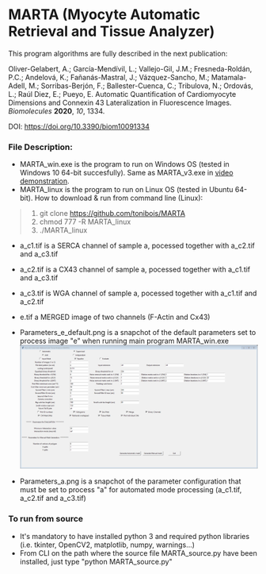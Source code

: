 # MARTA (Myocyte Automatic Retrieval and Tissue Analyzer)

This program algorithms are fully described in the next publication:

Oliver-Gelabert, A.; García-Mendívil, L.; Vallejo-Gil, J.M.; Fresneda-Roldán, P.C.; Andelová, K.; Fañanás-Mastral, J.; Vázquez-Sancho, M.; Matamala-Adell, M.; Sorribas-Berjón, F.; Ballester-Cuenca, C.; Tribulova, N.; Ordovás, L.; Raúl Diez, E.; Pueyo, E. Automatic Quantification of Cardiomyocyte Dimensions and Connexin 43 Lateralization in Fluorescence Images. *Biomolecules* **2020**, *10*, 1334.

DOI: https://doi.org/10.3390/biom10091334

### File Description:

* MARTA_win.exe is the program to run on Windows OS (tested in Windows 10 64-bit succesfully). Same as MARTA_v3.exe in [video demonstration](https://www.youtube.com/playlist?list=PLxAhyI5uMABUJHDdJXx7utR3qqDxmYjzf).
* MARTA_linux is the program to run on Linux OS (tested in Ubuntu 64-bit). How to download & run from command line (Linux):

> 1. git clone https://github.com/tonibois/MARTA
> 2. chmod 777 -R MARTA_linux
> 3. ./MARTA_linux

* a_c1.tif is a SERCA channel of sample a, pocessed together with a_c2.tif and a_c3.tif
* a_c2.tif is a CX43 channel of sample a, pocessed together with a_c1.tif and a_c3.tif
* a_c3.tif is WGA channel of sample a, pocessed together with a_c1.tif and a_c2.tif
* e.tif a MERGED image of two channels (F-Actin and Cx43)
* Parameters_e_default.png is a snapchot of the default parameters set to process image "e" when running main program MARTA_win.exe
![A test image](Parameters_e_default.png)

* Parameters_a.png is a snapchot of the parameter configuration that must be set to process "a" for automated mode processing (a_c1.tif, a_c2.tif and a_c3.tif)

### To run from source 

* It's mandatory to have installed python 3 and required python libraries (i.e. tkinter, OpenCV2, matplotlib, numpy, warnings...)
* From CLI on the path where the source file MARTA_source.py have been installed, just type "python MARTA_source.py"
